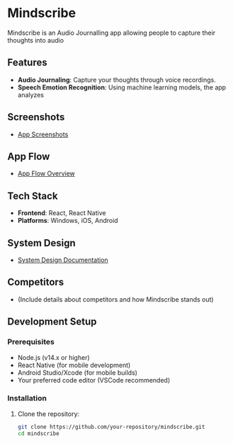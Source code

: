 # Mindscribe

Mindscribe is an Audio Journalling app allowing people to capture their thoughts into audio

## Features

- **Audio Journaling**: Capture your thoughts through voice recordings. 
- **Speech Emotion Recognition**: Using machine learning models, the app analyzes 

## Screenshots

- [App Screenshots](https://www.notion.so/App-screenshots-13d96d3a3326808fa5a9ceb02df512c7?pvs=21)

## App Flow

- [App Flow Overview](https://www.notion.so/App-flow-cd48a3a81382469c8b36b397e7d5f277?pvs=21)

## Tech Stack

- **Frontend**: React, React Native
- **Platforms**: Windows, iOS, Android

## System Design

- [System Design Documentation](https://www.notion.so/System-Design-d4cc992b1913446290ecc51edbf6ca3b?pvs=21)

## Competitors

- (Include details about competitors and how Mindscribe stands out)

## Development Setup

### Prerequisites

- Node.js (v14.x or higher)
- React Native (for mobile development)
- Android Studio/Xcode (for mobile builds)
- Your preferred code editor (VSCode recommended)

### Installation

1. Clone the repository:

   ```bash
   git clone https://github.com/your-repository/mindscribe.git
   cd mindscribe
